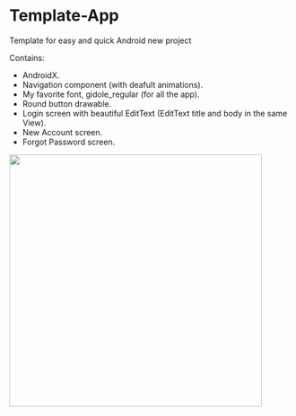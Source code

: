 # Template-App


Template for easy and quick Android new project

Contains:
* AndroidX.
* Navigation component (with deafult animations).
* My favorite font, gidole_regular (for all the app).
* Round button drawable.
* Login screen with beautiful EditText (EditText title and body in the same View).
* New Account screen.
* Forgot Password screen.


<img src="https://github.com/guyluz11/Android-App-Template/Media/Images/Screenshot.png" height="450">

